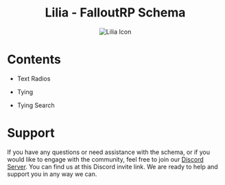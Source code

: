 <h1 align="center">Lilia - FalloutRP Schema</h1>

<p align="center">
  <img src="https://i.imgur.com/yY3wT30.png" alt="Lilia Icon">
</p>
 
# Contents

- Text Radios

- Tying

- Tying Search

# Support

If you have any questions or need assistance with the schema, or if you would like to engage with the community, feel free to join our [Discord Server](https://discord.gg/52MSnh39vw). You can find us at this Discord invite link. We are ready to help and support you in any way we can.
